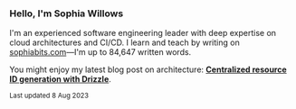 ### Hello, I'm Sophia Willows

I'm an experienced software engineering leader with deep expertise on cloud architectures and CI/CD. I learn and teach by writing on [sophiabits.com](https://sophiabits.com/blog)—I'm up to 84,647 written words.

You might enjoy my latest blog post on architecture: **[Centralized resource ID generation with Drizzle](https://sophiabits.com/blog/centralized-resource-id-generation-with-drizzle)**.

<sub>Last updated 8 Aug 2023</sub>
